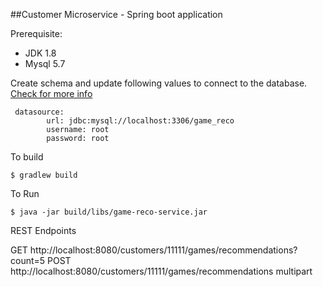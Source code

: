 ##Customer Microservice - Spring boot application

Prerequisite:

- JDK 1.8 
- Mysql 5.7

Create schema and update following values to connect to the database.
[Check for more info](src/main/resources/application.yml)

```
 datasource:
        url: jdbc:mysql://localhost:3306/game_reco
        username: root
        password: root
```


To build

```
$ gradlew build
```

To Run

```
$ java -jar build/libs/game-reco-service.jar
```

REST Endpoints

GET http://localhost:8080/customers/11111/games/recommendations?count=5
POST http://localhost:8080/customers/11111/games/recommendations    multipart
